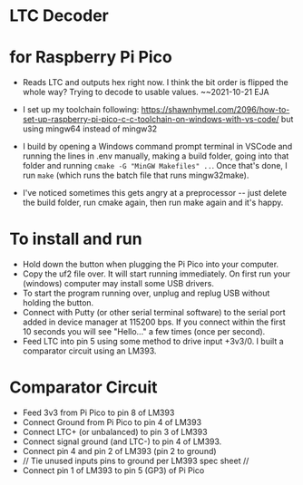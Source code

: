 # LTC Decoder
# for Raspberry Pi Pico

* Reads LTC and outputs hex right now.  I think the bit order is flipped the whole way?  Trying to decode to usable values.  ~~2021-10-21 EJA

* I set up my toolchain following: https://shawnhymel.com/2096/how-to-set-up-raspberry-pi-pico-c-c-toolchain-on-windows-with-vs-code/ but using mingw64 instead of mingw32

* I build by opening a Windows command prompt terminal in VSCode and running the lines in .env manually, making a build folder, going into that folder and running ``cmake -G "MinGW Makefiles" ..``.  Once that's done, I run ``make`` (which runs the batch file that runs mingw32make).  
* I've noticed sometimes this gets angry at a preprocessor -- just delete the build folder, run cmake again, then run make again and it's happy. 

# To install and run
* Hold down the button when plugging the Pi Pico into your computer.  
* Copy the uf2 file over.  It will start running immediately.  On first run your (windows) computer may install some USB drivers.  
* To start the program running over, unplug and replug USB without holding the button. 
* Connect with Putty (or other serial terminal software) to the serial port added in device manager at 115200 bps.  If you connect within the first 10 seconds you will see "Hello..." a few times (once per second).  
* Feed LTC into pin 5 using some method to drive input +3v3/0.  I built a comparator circuit using an LM393.  

# Comparator Circuit
* Feed 3v3 from Pi Pico to pin 8 of LM393
* Connect Ground from Pi Pico to pin 4 of LM393
* Connect LTC+ (or unbalanced) to pin 3 of LM393
* Connect signal ground (and LTC-) to pin 4 of LM393. 
* Connect pin 4 and pin 2 of LM393 (pin 2 to ground)
* // Tie unused inputs pins to ground per LM393 spec sheet //
* Connect pin 1 of LM393 to pin 5 (GP3) of Pi Pico
